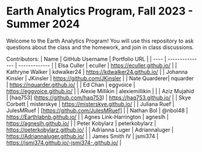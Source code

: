 # Earth Analytics Program, Fall 2023 - Summer 2024

Welcome to the Earth Analytics Program! You will use this repository to ask questions about the class and the homework, and join in class discussions.

Contributors:
| Name | GitHub Username | Portfolio URL |
| ---- | --------------- | ------------- |
| Elsa Culler | eculler | https://eculler.github.io/ |
| Kathryne Walker | kdwalker24 | https://kdwalker24.github.io/ |
| Johanna Kinsler | JKinsler | https://github.com/JKinsler |
| Nate Quarderer| nquarder | https://nquarder.github.io/ |
| Ed Chan | eggvoice | https://eggvoice.github.io/ |
| Alexie Millikin | alexiemillikin | |
| Aziz Mujahid | [haq753] (https://github.com/haq753) | https://haq753.github.io/ |
| Skye Corbett | misterskye | https://misterskye.github.io/ |
| Juliana Ruef | JulesMRuef | [https://github.com/JulesMRuef] |
| Nathan Bol | @nbol48 | https://Earthlabnb.github.io/ |
| Agnes Link-Harrington | agneslh | https://agneslh.github.io/ |
| Peter Kobylarz | peterkobylarz | https://peterkobylarz.github.io/ |
| Adrianna Luger | Adriannaluger | https://Adriannaluger.github.io/ |
| James Smith IV | jsmi374 | https://jsmi374.github.io/-jsmi374-.github.io/ |

